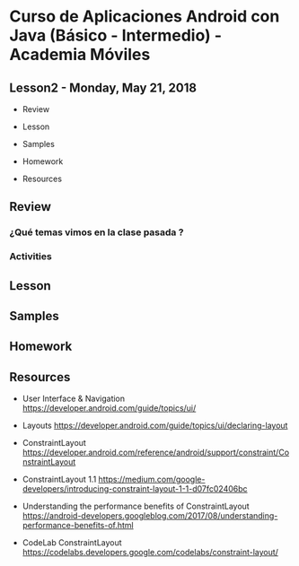 # Curso de Aplicaciones Android con Java (Básico - Intermedio) - Academia Móviles

## Lesson2 - Monday, May 21, 2018

- Review

- Lesson

- Samples

- Homework

- Resources

## Review

### ¿Qué temas vimos en la clase pasada ?

### Activities


## Lesson


## Samples

## Homework

## Resources

- User Interface & Navigation https://developer.android.com/guide/topics/ui/

- Layouts https://developer.android.com/guide/topics/ui/declaring-layout

- ConstraintLayout https://developer.android.com/reference/android/support/constraint/ConstraintLayout

- ConstraintLayout 1.1 https://medium.com/google-developers/introducing-constraint-layout-1-1-d07fc02406bc

- Understanding the performance benefits of ConstraintLayout  https://android-developers.googleblog.com/2017/08/understanding-performance-benefits-of.html

- CodeLab ConstraintLayout https://codelabs.developers.google.com/codelabs/constraint-layout/
